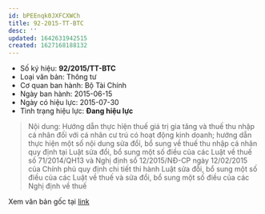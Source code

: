 ```yaml
---
id: bPEEnqk0JXFCXWCh
title: 92-2015-TT-BTC
desc: ''
updated: 1642631942515
created: 1627168188132
---
```

- Số ký hiệu: **92/2015/TT-BTC**
- Loại văn bản: Thông tư
- Cơ quan ban hành: Bộ Tài Chính
- Ngày ban hành: 2015-06-15
- Ngày có hiệu lực: 2015-07-30
- Tình trạng hiệu lực: **Đang hiệu lực**

> Nội dung: Hướng dẫn thực hỉện thuế giá trị gia tăng và thuế thu nhập cá nhân đốỉ với cá nhân cư trú có hoạt động kinh doanh; hướng dẫn thực hiện một số nội dung sửa đổỉ, bổ sung về thuế thu nhập cá nhân quy định tại Luật sửa đổi, bổ sung một số điều của các Luật về thuế số 71/2014/QH13 và Nghị định sổ 12/2015/NĐ-CP ngày 12/02/2015 của Chính phủ quy định chi tiết thi hành Luật sửa đỗi, bổ sung một số điều của các Luật về thuế và sửa đổi, bổ sung một số điều của các Nghị định về thuế

Xem văn bản gốc tại [link](https://vbpq.mof.gov.vn/Detail?contentType=LegalDocument&id=18706&tab=99)

